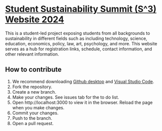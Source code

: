 # [Student Sustainability Summit (S^3) Website 2024](https://www.studentsustainabilitysummit.org/index.html)

This is a student-led project exposing students from all backgrounds to sustainability in different fields such as including technology, science, education, economics, policy, law, art, psychology, and more. This website serves as a hub for registration links, schedule, contact information, and other relevant information.

## How to contribute

1. We recommend downloading [Github desktop](https://desktop.github.com/) and [Visual Studio Code](https://code.visualstudio.com/download).
2. Fork the repository.
3. Create a new branch.
4. Make your changes. See issues tab for the to do list.
5. Open http://localhost:3000 to view it in the browser. Reload the page when you make changes.
6. Commit your changes.
7. Push to the branch.
8. Open a pull request.

